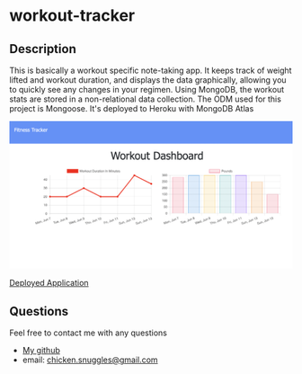 # workout-tracker
  ## Description
  
   This is basically a workout specific note-taking app. It keeps track of weight lifted and workout duration, and displays the data graphically, allowing you to quickly see any changes in your regimen. Using MongoDB, the workout stats are stored in a non-relational data collection. The ODM used for this project is Mongoose. It's deployed to Heroku with MongoDB Atlas
  <br/>

  ![Sample](https://github.com/boogiematrix/workout-tracker/blob/main/public/images/workout-tracker-screenshot.png)

  [Deployed Application]()
  
  ## Questions
  Feel free to contact me with any questions
* [My github](https://github.com/boogiematrix)
* email: chicken.snuggles@gmail.com
